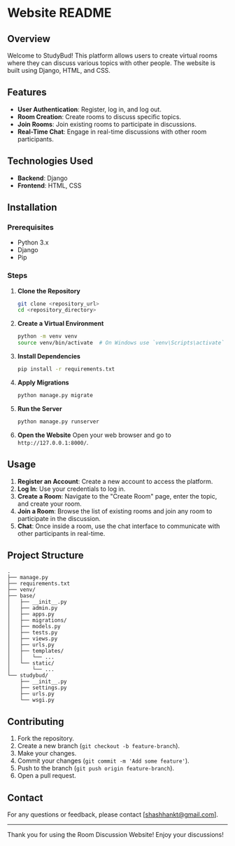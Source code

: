 # Website README

## Overview

Welcome to StudyBud! This platform allows users to create virtual rooms where they can discuss various topics with other people. The website is built using Django, HTML, and CSS.

## Features

- **User Authentication**: Register, log in, and log out.
- **Room Creation**: Create rooms to discuss specific topics.
- **Join Rooms**: Join existing rooms to participate in discussions.
- **Real-Time Chat**: Engage in real-time discussions with other room participants.

## Technologies Used

- **Backend**: Django
- **Frontend**: HTML, CSS

## Installation

### Prerequisites

- Python 3.x
- Django
- Pip

### Steps

1. **Clone the Repository**
   ```sh
   git clone <repository_url>
   cd <repository_directory>
   ```

2. **Create a Virtual Environment**
   ```sh
   python -m venv venv
   source venv/bin/activate  # On Windows use `venv\Scripts\activate`
   ```

3. **Install Dependencies**
   ```sh
   pip install -r requirements.txt
   ```

4. **Apply Migrations**
   ```sh
   python manage.py migrate
   ```

5. **Run the Server**
   ```sh
   python manage.py runserver
   ```

6. **Open the Website**
   Open your web browser and go to `http://127.0.0.1:8000/`.

## Usage

1. **Register an Account**: Create a new account to access the platform.
2. **Log In**: Use your credentials to log in.
3. **Create a Room**: Navigate to the "Create Room" page, enter the topic, and create your room.
4. **Join a Room**: Browse the list of existing rooms and join any room to participate in the discussion.
5. **Chat**: Once inside a room, use the chat interface to communicate with other participants in real-time.

## Project Structure

```
.
├── manage.py
├── requirements.txt
├── venv/
├── base/
│   ├── __init__.py
│   ├── admin.py
│   ├── apps.py
│   ├── migrations/
│   ├── models.py
│   ├── tests.py
│   ├── views.py
│   ├── urls.py
│   ├── templates/
│   │   └── ...
│   └── static/
│       └── ...
└── studybud/
    ├── __init__.py
    ├── settings.py
    ├── urls.py
    └── wsgi.py
```

## Contributing

1. Fork the repository.
2. Create a new branch (`git checkout -b feature-branch`).
3. Make your changes.
4. Commit your changes (`git commit -m 'Add some feature'`).
5. Push to the branch (`git push origin feature-branch`).
6. Open a pull request.

## Contact

For any questions or feedback, please contact [shashhankt@gmail.com].

---

Thank you for using the Room Discussion Website! Enjoy your discussions!
